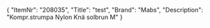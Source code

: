 {
  "ItemNr": "208035",
  "Title": "test",
  "Brand": "Mabs",
  "Description": "Kompr.strumpa Nylon Knä solbrun M"
}